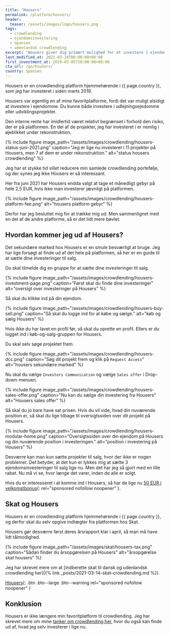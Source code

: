 ```yaml
---
title: "Housers"
permalink: /platform/housers/
header:
  teaser: /assets/images/logo/housers.png
tags:
  - crowdlending
  - ejendomsinvestering
  - Spanien
  - udenlandsk crowdlending
excerpt: "Housers giver dig primært mulighed for at investere i ejendomsudviklingsprojekter. Housers opererer i Spanien, Italien og Portugal."
last_modified_at: 2021-03-24T00:00:00+08:00
first_investment_at: 2019-03-05T10:00:00+08:00
cta_url: /go/housers/
country: Spanien
---
```


Housers er en crowdlending platform hjemmehørende i {{ page.country }}, som jeg har investeret i siden marts 2019.

Housers var egentlig en af mine favoritplatforme, fordi det var muligt alsidigt at investere i ejendomme. Du kunne både investere i udlejningsejedomme eller udviklingsprojekter.

Den interne rente har imidlertid været relativt begrænset i forhold den risiko, der er på platformen. En del af de projekter, jeg har investeret i er nemlig i øjeblikket under rekonstruktion.

{% include figure image_path="/assets/images/crowdlending/housers-status-juni-2021.png" caption="Jeg er lige nu investeret i 11 projekter på Housers, men 7 af dem er under rekonstruktion." alt="status housers crowdlending" %}

Jeg har et stykke tid villet reducere min samlede crowdlending portefølje, og der synes jeg ikke Housers er så interessant.

Her fra juni 2021 har Housers endda valgt at tage et månedligt gebyr på hele 2,5 EUR, hvis ikke man investerer jævnligt på platformen.

{% include figure image_path="/assets/images/crowdlending/housers-platform-fee.png" alt="housers platform gebyr" %}

Derfor har jeg besluttet mig for at trække mig ud. Men sammenlignet med en del af de andre platforme, så er det lidt mere bøvlet.

## Hvordan kommer jeg ud af Housers?

Det sekundære marked hos Housers er en smule besværligt at bruge. Jeg har lige forsøgt at finde ud af det hele på platformen, så her er en guide til at sætte dine investeringer til salg.

Du skal tilmelde dig en gruppe for at sætte dine investeringer til salg.

{% include figure image_path="/assets/images/crowdlending/housers-investment-page.png" caption="Først skal du finde dine investeringer" alt="oversigt over investeringer på Housers" %}

Så skal du klikke ind på din ejendom.

{% include figure image_path="/assets/images/crowdlending/housers-buy-sell.png" caption="Så skal du logge ind for at købe og sælge." alt="køb og sælg Housers" %}

Hvis ikke du har lavet en profil før, så skal du oprette en profil. Ellers er du logget ind i køb-og-salg-gruppen for Housers.

Du skal selv søge projektet frem.

{% include figure image_path="/assets/images/crowdlending/housers-dcc.png" caption="Søg dit projekt frem og klik på `Request Access`" alt="housers sekundære marked" %}

Nu skal du vælge `Investors Communication` og vælge `Sales offer` i Drop-down-menuen.

{% include figure image_path="/assets/images/crowdlending/housers-sales-offer.png" caption="Nu kan du sælge din investering fra Housers" alt="Housers sales offer" %}

Så skal du jo bare have sat prisen. Hvis du vil vide, hvad din nuværende position er, så skal du lige tilbage til oversigtssiden over dit projekt på Housers.

{% include figure image_path="/assets/images/crowdlending/housers-modular-home.png" caption="Oversigtssiden over din ejendom på Housers og din nuværende position i investeringen." alt="position i investering på Housers" %}

Desværre kan man kun sætte projekter til salg, hvor der ikke er nogen problemer. Det betyder, at det kun er lykkes mig at sætte 3 ejendomsinvesteringer til salg lige nu. Men det har jeg så gjort med en lille rabat. Nu må vi se, hvor længe det varer, inden de alle er solgt.

Hvis du er interesseret i at komme ind i Housers, så har de lige nu [50 EUR i velkomstbonus](/go/housers/){: rel="sponsored nofollow noopener" }.

## Skat og Housers

Housers er en crowdlending platform hjemmehørende i {{ page.country }}, og derfor skal du selv opgive indtægter fra platformen hos Skat.

Housers gør desværre først deres årsrapport klar i april, så man må have lidt tålmodighed.

{% include figure image_path="/assets/images/skat/housers-tax.png" caption="Sådan finder du årsopgørelsen på Housers" alt="årsopgørelse skat housers" %}

Jeg har skrevet mere om at [indberette skat til dansk og udenlandsk crowdlending her]({% link _posts/2021-03-14-skat-crowdlending.md %}).

[Housers](/go/housers/){: .btn .btn--large .btn--warning rel="sponsored nofollow noopener" }

## Konklusion

Housers er ikke længere min favoritplatform til crowdlending. Jeg har skrevet mere om mine [tanker om crowdlending her](/crowdlending/), hvor du også kan finde ud af, hvad jeg selv investerer i lige nu.

